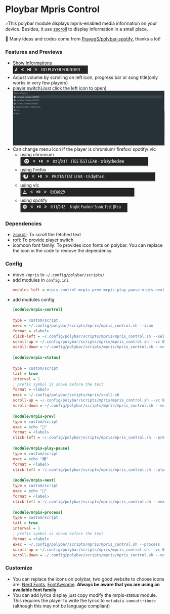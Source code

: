 # Ploybar Mpris Control

🎶This polybar module displays mpris-enabled media information on your device. Besides, it use [zscroll](https://github.com/noctuid/zscroll) to display information in a small place.

🤗 Many ideas and codes come from [PrayagS/polybar-spotify](https://github.com/PrayagS/polybar-spotify), thanks a lot!

### Features and Previews

- Show Informations  
  ![normal-bar](/images/normal-bar.png)
- Adjust volume by scrolling on left icon, progress bar or song title(only works in very few players)
- player switch(Just click the left icon to open)  
  ![player-switch](/images/player-switch.png)
- Can change menu icon if the player is chromium/ firefox/ spotify/ vlc
  - using chromium  
    ![chrome-bar](/images/chrome-bar.png)
  - using firefox  
    ![chrome-bar](/images/firefox-bar.png)
  - using vlc  
    ![vlc-bar](/images/vlc-bar.png)
  - using spotify  
    ![spotify-bar](/images/spotify-bar.png)

### Dependencies

- [zscroll](https://github.com/noctuid/zscroll): To scroll the fetched text
- [rofi](https://github.com/davatorium/rofi): To provide player switch
- icomoon font family: To provides icon fonts on polybar. You can replace the icon in the code to remove the dependency.

### Config

- move `/mpris` to `~/.config/polybar/scripts/`
- add modules in `config.ini`
  ```ini
  modules-left = mrpis-control mrpis-prev mrpis-play-pause mrpis-next mrpis-process mrpis-status
  ```
- add modules config
  ```ini
  [module/mrpis-control]

  type = custom/script
  exec = ~/.config/polybar/scripts/mpris/mpris_control.sh --icon
  format = <label>
  click-left = ~/.config/polybar/scripts/mpris/mpris_control.sh --select
  scroll-up = ~/.config/polybar/scripts/mpris/mpris_control.sh --vc 0.05+
  scroll-down = ~/.config/polybar/scripts/mpris/mpris_control.sh --vc 0.05-

  [module/mrpis-status]

  type = custom/script
  tail = true
  interval = 1
  ; prefix symbol is shown before the text
  format = <label>
  exec = ~/.config/polybar/scripts/mpris/scoll.sh
  scroll-up = ~/.config/polybar/scripts/mpris/mpris_control.sh --vc 0.05+
  scroll-down = ~/.config/polybar/scripts/mpris/mpris_control.sh --vc 0.05-

  [module/mrpis-prev]
  type = custom/script
  exec = echo ""
  format = <label>
  click-left = ~/.config/polybar/scripts/mpris/mpris_control.sh --previous

  [module/mrpis-play-pause]
  type = custom/script
  exec = echo "懶"
  format = <label>
  click-left = ~/.config/polybar/scripts/mpris/mpris_control.sh --playpause

  [module/mrpis-next]
  type = custom/script
  exec = echo ""
  format = <label>
  click-left = ~/.config/polybar/scripts/mpris/mpris_control.sh --next

  [module/mrpis-process]
  type = custom/script
  tail = true
  interval = 1
  ; prefix symbol is shown before the text
  format = <label>
  exec = ~/.config/polybar/scripts/mpris/mpris_control.sh --process
  scroll-up = ~/.config/polybar/scripts/mpris/mpris_control.sh --vc 0.05+
  scroll-down = ~/.config/polybar/scripts/mpris/mpris_control.sh --vc 0.05-
  ```

### Customize

- You can replace the icons on polybar, two good website to choose icons are: [Nerd Fonts](https://www.nerdfonts.com/cheat-sheet), [FontAwsome](https://fontawesome.com/v5/cheatsheet). **Always be aware that you are using an available font family**
- You can add lyrics display just copy modify the mrpis-status module. This requires the player to write the lyrics to `metadata.someattribute` (although this may not be language compliant)